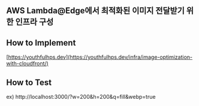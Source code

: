 ## AWS Lambda@Edge에서 최적화된 이미지 전달받기 위한 인프라 구성

## How to Implement

[https://youthfulhps.dev](https://youthfulhps.dev/infra/image-optimization-with-cloudfront/)

## How to Test

ex) http://localhost:3000/?w=200&h=200&q=fill&webp=true
